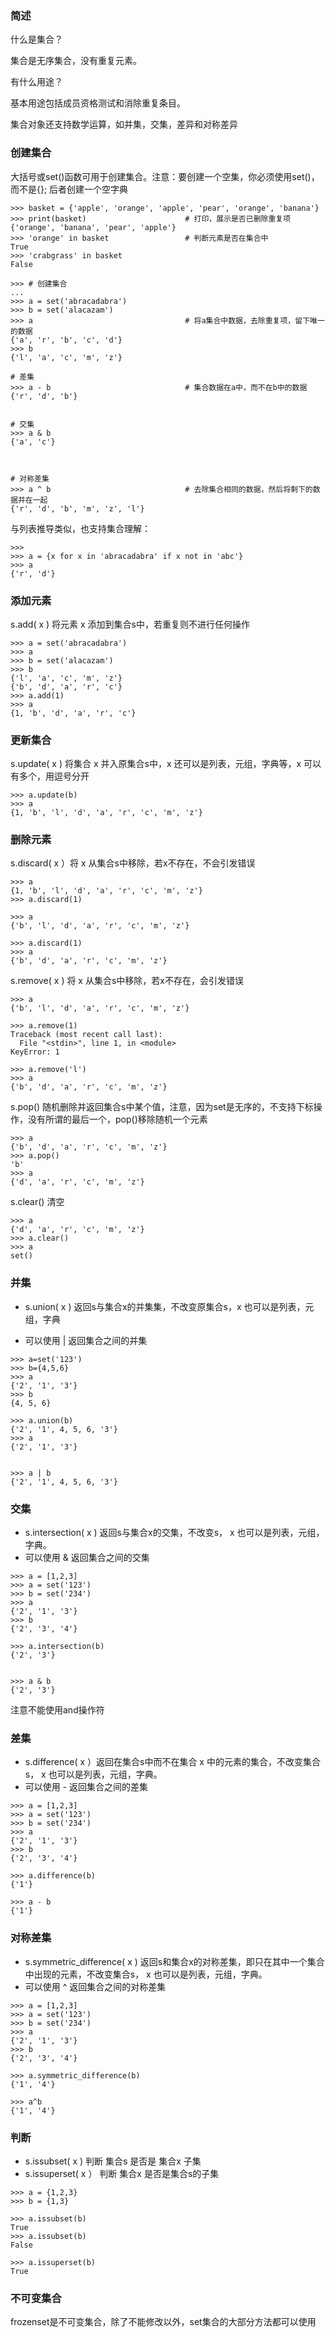 ### 简述

什么是集合？

集合是无序集合，没有重复元素。

有什么用途？

基本用途包括成员资格测试和消除重复条目。

集合对象还支持数学运算，如并集，交集，差异和对称差异

### 创建集合

大括号或set\(\)函数可用于创建集合。注意：要创建一个空集，你必须使用set\(\)，而不是{}; 后者创建一个空字典

```
>>> basket = {'apple', 'orange', 'apple', 'pear', 'orange', 'banana'}
>>> print(basket)                      # 打印，展示是否已删除重复项
{'orange', 'banana', 'pear', 'apple'}
>>> 'orange' in basket                 # 判断元素是否在集合中
True
>>> 'crabgrass' in basket
False

>>> # 创建集合
...
>>> a = set('abracadabra')
>>> b = set('alacazam')
>>> a                                  # 将a集合中数据，去除重复项，留下唯一的数据
{'a', 'r', 'b', 'c', 'd'}
>>> b
{'l', 'a', 'c', 'm', 'z'}

# 差集
>>> a - b                              # 集合数据在a中，而不在b中的数据
{'r', 'd', 'b'}


# 交集
>>> a & b                         
{'a', 'c'}



# 对称差集
>>> a ^ b                              # 去除集合相同的数据，然后将剩下的数据并在一起
{'r', 'd', 'b', 'm', 'z', 'l'}
```

与列表推导类似，也支持集合理解：

```
>>>
>>> a = {x for x in 'abracadabra' if x not in 'abc'}
>>> a
{'r', 'd'}
```

### 添加元素

s.add\( x \) 将元素 x 添加到集合s中，若重复则不进行任何操作

```
>>> a = set('abracadabra')
>>> a
>>> b = set('alacazam')
>>> b
{'l', 'a', 'c', 'm', 'z'}
{'b', 'd', 'a', 'r', 'c'}
>>> a.add(1)
>>> a
{1, 'b', 'd', 'a', 'r', 'c'}
```

### 更新集合

s.update\( x \) 将集合 x 并入原集合s中，x 还可以是列表，元组，字典等，x 可以有多个，用逗号分开

```
>>> a.update(b)
>>> a
{1, 'b', 'l', 'd', 'a', 'r', 'c', 'm', 'z'}
```

### 删除元素

s.discard\( x ）将 x 从集合s中移除，若x不存在，不会引发错误

```
>>> a
{1, 'b', 'l', 'd', 'a', 'r', 'c', 'm', 'z'}
>>> a.discard(1)

>>> a
{'b', 'l', 'd', 'a', 'r', 'c', 'm', 'z'}

>>> a.discard(1)
>>> a
{'b', 'd', 'a', 'r', 'c', 'm', 'z'}
```

s.remove\( x \) 将 x 从集合s中移除，若x不存在，会引发错误

```
>>> a
{'b', 'l', 'd', 'a', 'r', 'c', 'm', 'z'}

>>> a.remove(1)
Traceback (most recent call last):
  File "<stdin>", line 1, in <module>
KeyError: 1

>>> a.remove('l')
>>> a
{'b', 'd', 'a', 'r', 'c', 'm', 'z'}
```

s.pop\(\) 随机删除并返回集合s中某个值，注意，因为set是无序的，不支持下标操作，没有所谓的最后一个，pop\(\)移除随机一个元素

```
>>> a
{'b', 'd', 'a', 'r', 'c', 'm', 'z'}
>>> a.pop()
'b'
>>> a
{'d', 'a', 'r', 'c', 'm', 'z'}
```

s.clear\(\) 清空

```
>>> a
{'d', 'a', 'r', 'c', 'm', 'z'}
>>> a.clear()
>>> a
set()
```

### 并集

* s.union\( x \) 返回s与集合x的并集集，不改变原集合s，x 也可以是列表，元组，字典

* 可以使用 \| 返回集合之间的并集

```
>>> a=set('123')
>>> b={4,5,6}
>>> a
{'2', '1', '3'}
>>> b
{4, 5, 6}

>>> a.union(b)
{'2', '1', 4, 5, 6, '3'}
>>> a
{'2', '1', '3'}


>>> a | b
{'2', '1', 4, 5, 6, '3'}
```

### 交集

* s.intersection\( x \) 返回s与集合x的交集，不改变s， x 也可以是列表，元组，字典。
* 可以使用 & 返回集合之间的交集

```
>>> a = [1,2,3]
>>> a = set('123')
>>> b = set('234')
>>> a
{'2', '1', '3'}
>>> b
{'2', '3', '4'}

>>> a.intersection(b)
{'2', '3'}


>>> a & b
{'2', '3'}
```

注意不能使用and操作符

### 差集

* s.difference\( x ）返回在集合s中而不在集合 x 中的元素的集合，不改变集合s， x 也可以是列表，元组，字典。
* 可以使用 - 返回集合之间的差集

```
>>> a = [1,2,3]
>>> a = set('123')
>>> b = set('234')
>>> a
{'2', '1', '3'}
>>> b
{'2', '3', '4'}

>>> a.difference(b)
{'1'}

>>> a - b
{'1'}
```

### 对称差集

* s.symmetric\_difference\( x \) 返回s和集合x的对称差集，即只在其中一个集合中出现的元素，不改变集合s， x 也可以是列表，元组，字典。
* 可以使用 ^ 返回集合之间的对称差集

```
>>> a = [1,2,3]
>>> a = set('123')
>>> b = set('234')
>>> a
{'2', '1', '3'}
>>> b
{'2', '3', '4'}

>>> a.symmetric_difference(b)
{'1', '4'}

>>> a^b
{'1', '4'}
```

### 判断

* s.issubset\( x \) 判断 集合s 是否是 集合x 子集
* s.issuperset\( x ） 判断 集合x 是否是集合s的子集

```
>>> a = {1,2,3}
>>> b = {1,3}

>>> a.issubset(b)
True
>>> a.issubset(b)
False

>>> a.issuperset(b)
True
```

### 不可变集合

frozenset是不可变集合，除了不能修改以外，set集合的大部分方法都可以使用

